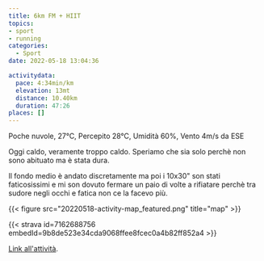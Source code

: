 ```yaml
---
title: 6km FM + HIIT
topics:
- sport
- running
categories: 
  - Sport
date: 2022-05-18 13:04:36

activitydata:
  pace: 4:34min/km
  elevation: 13mt
  distance: 10.40km
  duration: 47:26
places: []
---
```


Poche nuvole, 27°C, Percepito 28°C, Umidità 60%, Vento 4m/s da ESE

<!--more-->

Oggi caldo, veramente troppo caldo. Speriamo che sia solo perchè non sono abituato ma è stata dura.

Il fondo medio è andato discretamente ma poi i 10x30" son stati faticosissimi e mi son dovuto fermare un paio di volte a rifiatare perchè tra sudore negli occhi e fatica non ce la facevo più.

{{<  figure src="20220518-activity-map_featured.png" title="map" >}}

{{< strava id=7162688756 embedId=9b8de523e34cda9068ffee8fcec0a4b82ff852a4 >}}

[Link all'attività](https://strava.com/activities/7162688756).
